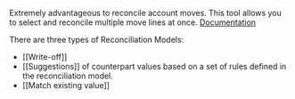 Extremely advantageous to reconcile account moves. This tool allows you to select and reconcile multiple move lines at once. 
[Documentation](https://www.odoo.com/documentation/17.0/applications/finance/accounting/bank/reconciliation_models.html)

There are three types of Reconciliation Models:
- [[Write-off]]
- [[Suggestions]] of counterpart values based on a set of rules defined in the reconciliation model.
- [[Match existing value]]


